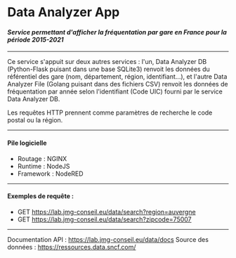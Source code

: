 # Data Analyzer App
#### *Service permettant d'afficher la fréquentation par gare en France pour la période 2015-2021*

---

Ce service s'appuit sur deux autres services : l'un, Data Analyzer DB (Python-Flask puisant dans une base SQLite3) renvoit les données du référentiel des gare (nom, département, région, identifiant...), et l'autre Data Analyzer File (Golang puisant dans des fichiers CSV) renvoit les données de fréquentation par année selon l'identifiant (Code UIC) fourni par le service Data Analyzer DB.

Les requêtes HTTP prennent comme paramètres de recherche le code postal ou la région. 

---
#### Pile logicielle

- Routage        : NGINX
- Runtime       : NodeJS
- Framework : NodeRED

---
#### Exemples de requête : 
- GET https://lab.jmg-conseil.eu/data/search?region=auvergne
- GET https://lab.jmg-conseil.eu/data/search?zipcode=75007

---
Documentation API : https://lab.jmg-conseil.eu/data/docs
Source des données :  https://ressources.data.sncf.com/
